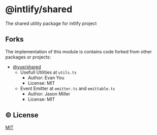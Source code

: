 # @intlify/shared

The shared utility package for intlify project

## Forks
The implementation of this module is contains code forked from other packages or projects:

- [@vue/shared](https://github.com/vuejs/vue-next/tree/master/packages/shared)
  - Usefull Utilities at `utils.ts`
    - Author: Evan You
    - License: MIT
  - Event Emitter at `emitter.ts` and `emittable.ts`
    - Author: Jason Miller
    - License: MIT

## :copyright: License

[MIT](http://opensource.org/licenses/MIT)
